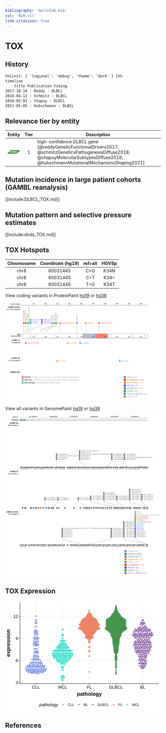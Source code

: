 ```yaml
---
bibliography: 'morinlab.bib'
csl: 'NLM.csl'
link-citations: true
---
```

# TOX

## History
```mermaid
%%{init: { 'logLevel': 'debug', 'theme': 'dark' } }%%
timeline
    title Publication timing
2017-10-10 : Reddy : DLBCL
2018-04-12 : Schmitz : DLBCL
2018-05-01 : Chapuy : DLBCL
2021-05-05 : Hubschmann : DLBCL
```

## Relevance tier by entity

|Entity|Tier|Description                           |
|:------:|:----:|--------------------------------------|
|![DLBCL](images/icons/DLBCL_tier1.png) |1   |high-confidence DLBCL gene            [@reddyGeneticFunctionalDrivers2017; @schmitzGeneticsPathogenesisDiffuse2018; @chapuyMolecularSubtypesDiffuse2018; @hubschmannMutationalMechanismsShaping2021]|

## Mutation incidence in large patient cohorts (GAMBL reanalysis)

[[include:DLBCL_TOX.md]]

## Mutation pattern and selective pressure estimates

[[include:dnds_TOX.md]]

## TOX Hotspots

| Chromosome |Coordinate (hg19) | ref>alt | HGVSp | 
 | :---:| :---: | :--: | :---: |
| chr8 | 60031445 | C>G | K34N |
| chr8 | 60031445 | C>T | K34= |
| chr8 | 60031446 | T>G | K34T |

View coding variants in ProteinPaint [hg19](https://morinlab.github.io/LLMPP/GAMBL/TOX_protein.html)  or [hg38](https://morinlab.github.io/LLMPP/GAMBL/TOX_protein_hg38.html)

![](images/proteinpaint/TOX_NM_014729.svg)

View all variants in GenomePaint [hg19](https://morinlab.github.io/LLMPP/GAMBL/TOX.html)  or [hg38](https://morinlab.github.io/LLMPP/GAMBL/TOX_hg38.html)

![](images/proteinpaint/TOX.svg)

## TOX Expression
![](images/gene_expression/TOX_by_pathology.svg)
<!-- ORIGIN: reddyGeneticFunctionalDrivers2017 -->
<!-- DLBCL: reddyGeneticFunctionalDrivers2017 -->

## References
